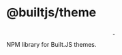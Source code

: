 # @builtjs/theme
<p align="center">
  <a aria-label="NPM version" href="https://www.npmjs.com/package/@builtjs/theme">
    <img alt="" src="https://badgen.net/npm/v/@builtjs/theme">
  </a>
    <img alt="" src="https://badgen.net/npm/license/@builtjs/theme">
</p>

NPM library for Built.JS themes.